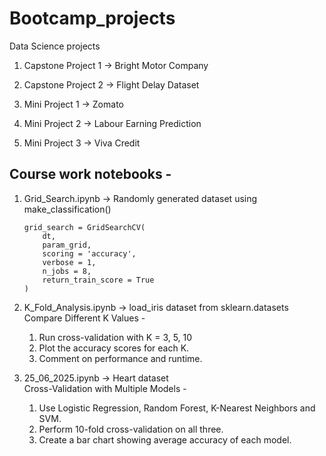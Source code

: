 # Bootcamp_projects
Data Science projects

1. Capstone Project 1  -> Bright Motor Company

2. Capstone Project 2  -> Flight Delay Dataset

3. Mini Project 1 -> Zomato 

4. Mini Project 2  -> Labour Earning Prediction

5. Mini Project 3  -> Viva Credit

## Course work notebooks -

1. Grid_Search.ipynb -> Randomly generated dataset using make_classification() <br>
    ```
    grid_search = GridSearchCV(
        dt,
        param_grid,
        scoring = 'accuracy',
        verbose = 1,
        n_jobs = 8,
        return_train_score = True
    )
    ```

2. K_Fold_Analysis.ipynb -> load_iris dataset from sklearn.datasets <br>
    Compare Different K Values -
	1. Run cross-validation with K = 3, 5, 10
    2. Plot the accuracy scores for each K.
    3. Comment on performance and runtime.

3. 25_06_2025.ipynb -> Heart dataset <br>
    Cross-Validation with Multiple Models -
	1. Use Logistic Regression, Random Forest, K-Nearest Neighbors and SVM.
	2. Perform 10-fold cross-validation on all three.
	3. Create a bar chart showing average accuracy of each model.
